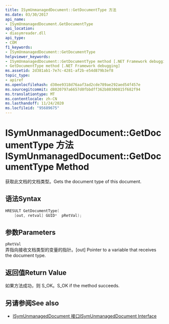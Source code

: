 ```yaml
---
title: ISymUnmanagedDocument::GetDocumentType 方法
ms.date: 03/30/2017
api_name:
- ISymUnmanagedDocument.GetDocumentType
api_location:
- diasymreader.dll
api_type:
- COM
f1_keywords:
- ISymUnmanagedDocument::GetDocumentType
helpviewer_keywords:
- ISymUnmanagedDocument::GetDocumentType method [.NET Framework debugging]
- GetDocumentType method [.NET Framework debugging]
ms.assetid: 2d381ab1-7e7c-4281-af2b-e54d879b3ef8
topic_type:
- apiref
ms.openlocfilehash: d30ee9318d76aaf3ad2cde789ae292aed54f457e
ms.sourcegitcommit: d8020797a6657d0fbbdff362b80300815f682f94
ms.translationtype: MT
ms.contentlocale: zh-CN
ms.lasthandoff: 11/24/2020
ms.locfileid: "95689675"
---
```

# <a name="isymunmanageddocumentgetdocumenttype-method"></a><span data-ttu-id="e3f6c-102">ISymUnmanagedDocument::GetDocumentType 方法</span><span class="sxs-lookup"><span data-stu-id="e3f6c-102">ISymUnmanagedDocument::GetDocumentType Method</span></span>

<span data-ttu-id="e3f6c-103">获取此文档的文档类型。</span><span class="sxs-lookup"><span data-stu-id="e3f6c-103">Gets the document type of this document.</span></span>  
  
## <a name="syntax"></a><span data-ttu-id="e3f6c-104">语法</span><span class="sxs-lookup"><span data-stu-id="e3f6c-104">Syntax</span></span>  
  
```cpp  
HRESULT GetDocumentType(  
    [out, retval] GUID*  pRetVal);  
```  
  
## <a name="parameters"></a><span data-ttu-id="e3f6c-105">参数</span><span class="sxs-lookup"><span data-stu-id="e3f6c-105">Parameters</span></span>  

 `pRetVal`  
 <span data-ttu-id="e3f6c-106">弄指向接收文档类型的变量的指针。</span><span class="sxs-lookup"><span data-stu-id="e3f6c-106">[out] Pointer to a variable that receives the document type.</span></span>  
  
## <a name="return-value"></a><span data-ttu-id="e3f6c-107">返回值</span><span class="sxs-lookup"><span data-stu-id="e3f6c-107">Return Value</span></span>  

 <span data-ttu-id="e3f6c-108">如果方法成功，则 S_OK。</span><span class="sxs-lookup"><span data-stu-id="e3f6c-108">S_OK if the method succeeds.</span></span>  
  
## <a name="see-also"></a><span data-ttu-id="e3f6c-109">另请参阅</span><span class="sxs-lookup"><span data-stu-id="e3f6c-109">See also</span></span>

- [<span data-ttu-id="e3f6c-110">ISymUnmanagedDocument 接口</span><span class="sxs-lookup"><span data-stu-id="e3f6c-110">ISymUnmanagedDocument Interface</span></span>](isymunmanageddocument-interface.md)
